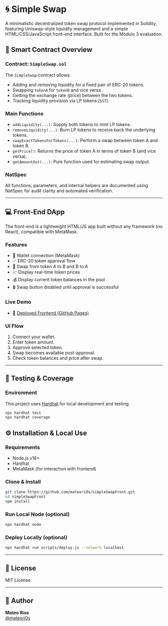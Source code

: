 
# 🌀 Simple Swap 
A minimalistic decentralized token swap protocol implemented in Solidity, featuring Uniswap-style liquidity management and a simple HTML/CSS/JavaScript front-end interface. Built for the Módulo 3 evaluation.

## 📜 Smart Contract Overview

### Contract: `SimpleSwap.sol`

The `SimpleSwap` contract allows:
- Adding and removing liquidity for a fixed pair of ERC-20 tokens.
- Swapping `tokenA` for `tokenB` and vice versa.
- Getting the exchange rate (price) between the two tokens.
- Tracking liquidity provision via LP tokens (`SST`).

### Main Functions
- `addLiquidity(...)`: Supply both tokens to mint LP tokens.
- `removeLiquidity(...)`: Burn LP tokens to receive back the underlying tokens.
- `swapExactTokensForTokens(...)`: Perform a swap between token A and token B.
- `getPrice()`: Returns the price of token A in terms of token B (and vice versa).
- `getAmountOut(...)`: Pure function used for estimating swap output.

### NatSpec
All functions, parameters, and internal helpers are documented using NatSpec for audit clarity and automated verification.

---

## 💻 Front-End DApp

The front-end is a lightweight HTML/JS app built without any framework (no React), compatible with MetaMask.

### Features
- 🔌 Wallet connection (MetaMask)
- ✅ ERC-20 token approval flow
- 🔁 Swap from token A to B and B to A
- 💹 Display real-time token prices
- 💰 Display current token balances in the pool
- 🔒 Swap button disabled until approval is successful

### Live Demo
- 🔗 [Deployed Frontend (GitHub Pages)](https://mateori0s.github.io/simpleSwapFront/front_end/)

### UI Flow
1. Connect your wallet.
2. Enter token amount.
3. Approve selected token.
4. Swap becomes available post-approval.
5. Check token balances and price after swap.

---

## 🧪 Testing & Coverage

### Environment
This project uses [Hardhat](https://hardhat.org) for local development and testing.

```bash
npx hardhat test
npx hardhat coverage
```


## ⚙️ Installation & Local Use

### Requirements
- Node.js v16+
- Hardhat
- MetaMask (for interaction with frontend)

### Clone & Install
```bash
git clone https://github.com/mateori0s/simpleSwapFront.git
cd simpleSwapFront
npm install
```

### Run Local Node (optional)
```bash
npx hardhat node
```

### Deploy Locally (optional)
```bash
npx hardhat run scripts/deploy.js --network localhost
```

---

## 🧾 License

MIT License

---

## 👤 Author

**Mateo Rios**  
[@mateori0s](https://github.com/mateori0s)
